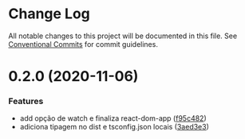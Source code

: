 # Change Log

All notable changes to this project will be documented in this file.
See [Conventional Commits](https://conventionalcommits.org) for commit guidelines.

# 0.2.0 (2020-11-06)


### Features

* add opção de watch e finaliza react-dom-app ([f95c482](https://github.com/pdrmdrs/react-component-library/commit/f95c4825b9997081253e16b2dd96093c266779b8))
* adiciona tipagem no dist e tsconfig.json locais ([3aed3e3](https://github.com/pdrmdrs/react-component-library/commit/3aed3e3de56bfdacd69a77da144bcbe51fca6b24))
